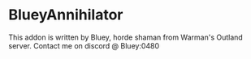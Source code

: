 # BlueyAnnihilator

This addon is written by Bluey, horde shaman from Warman's Outland server.
Contact me on discord @ Bluey:0480